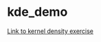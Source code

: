 # kde_demo

[Link to kernel density exercise](https://jjshao.github.io/folium_demo/kerneldensity_demo.html)
